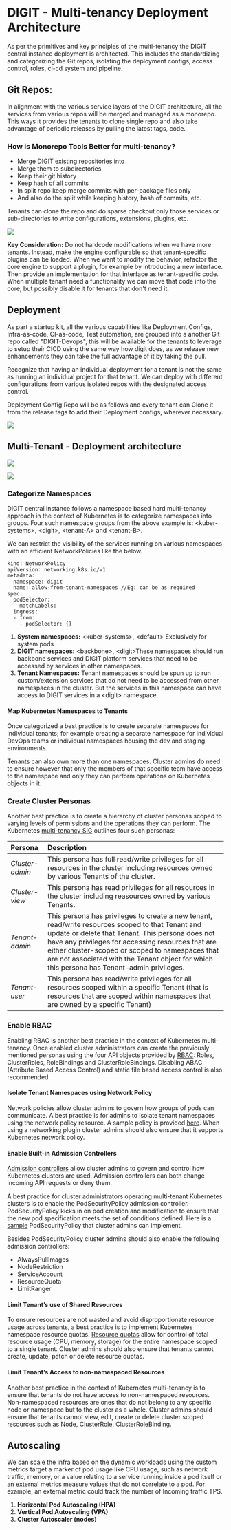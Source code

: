 # DIGIT - Multi-tenancy Deployment Architecture

As per the primitives and key principles of the multi-tenancy the DIGIT central instance deployment is architected. This includes the standardizing and categorizing the Git repos, isolating the deployment configs, access control, roles, ci-cd system and pipeline. 

## **Git Repos:** 

In alignment with the various service layers of the DIGIT architecture, all the services from various repos will be merged and managed as a monorepo. This ways it provides the tenants to clone single repo and also take advantage of periodic releases by pulling the latest tags, code.

### How is Monorepo Tools Better for multi-tenancy? <a id="09e5"></a>

* Merge DIGIT existing repositories into 
* Merge them to subdirectories
* Keep their git history
* Keep hash of all commits
* In split repo keep merge commits with per-package files only
* And also do the split while keeping history, hash of commits, etc.

Tenants can clone the repo and do sparse checkout only those services or sub-directories to write configurations, extensions, plugins, etc. 

![](../../.gitbook/assets/image%20%2835%29.png)

**Key Consideration:** Do not hardcode modifications when we have more tenants. Instead, make the engine configurable so that tenant-specific plugins can be loaded. When we want to modify the behavior, refactor the core engine to support a plugin, for example by introducing a new interface. Then provide an implementation for that interface as tenant-specific code. When multiple tenant need a functionality we can move that code into the core, but possibly disable it for tenants that don't need it.

## Deployment

As part a startup kit, all the various capabilities like Deployment Configs, Infra-as-code, CI-as-code, Test automation, are grouped into a another Git repo called "DIGIT-Devops", this will be available for the tenants to leverage to setup their CICD using the same way how digit does, as we release new enhancements they can take the full advantage of it by taking the pull. 

Recognize that having an individual deployment for a tenant is not the same as running an individual project for that tenant. We can deploy with different configurations from various isolated repos with the designated access control.

Deployment Config Repo will be as follows and every tenant can Clone it from the release tags to add their Deployment configs, wherever necessary.

![](../../.gitbook/assets/image%20%2831%29.png)



## Multi-Tenant - Deployment architecture

![](../../.gitbook/assets/image%20%2832%29.png)

![](../../.gitbook/assets/image%20%2833%29.png)

### Categorize Namespaces

DIGIT central instance follows a namespace based hard multi-tenancy approach in the context of Kubernetes is to categorize namespaces into groups. Four such namespace groups from the above example is: &lt;kuber-systems&gt;, &lt;digit&gt;, &lt;tenant-A&gt; and &lt;tenant-B&gt;.

We can restrict the visibility of the services running on various namespaces with an efficient NetworkPolicies like the below.

```text
kind: NetworkPolicy
apiVersion: networking.k8s.io/v1
metadata:
  namespace: digit
  name: allow-from-tenant-namespaces //Eg: can be as required 
spec:
  podSelector:
    matchLabels:
  ingress:
  - from:
    - podSelector: {}
```

1. **System namespaces:** &lt;kuber-systems&gt;, &lt;default&gt; Exclusively for system pods
2. **DIGIT namespaces:**  &lt;backbone&gt;, &lt;digit&gt;These namespaces should run backbone services and DIGIT platform services that need to be accessed by services in other namespaces.
3. **Tenant Namespaces:** Tenant namespaces should be spun up to run custom/extension services that do not need to be accessed from other namespaces in the cluster. But the services in this namespace can have access to DIGIT services in a &lt;digit&gt; namespace.

#### Map Kubernetes Namespaces to Tenants

Once categorized a best practice is to create separate namespaces for individual tenants; for example creating a separate namespace for individual DevOps teams or individual namespaces housing the dev and staging environments.

Tenants can also own more than one namespaces. Cluster admins do need to ensure however that only the members of that specific team have access to the namespace and only they can perform operations on Kubernetes objects in it.

### Create Cluster Personas

Another best practice is to create a hierarchy of cluster personas scoped to varying levels of permissions and the operations they can perform. The Kubernetes [multi-tenancy SIG](https://github.com/kubernetes-sigs/multi-tenancy) outlines four such personas:

| Persona | Description |
| :--- | :--- |
| _Cluster-admin_ | This persona has full read/write privileges for all resources in the cluster including resources owned by various Tenants of the cluster. |
| _Cluster-view_ | This persona has read privileges for all resources in the cluster including reasources owned by various Tenants. |
| _Tenant-admin_ | This persona has privileges to create a new tenant, read/write resources scoped to that Tenant and update or delete that Tenant. This persona does not have any privileges for accessing resources that are either cluster-scoped or scoped to namespaces that are not associated with the Tenant object for which this persona has Tenant-admin privileges. |
| _Tenant-user_ | This persona has read/write privileges for all resources scoped within a specific Tenant \(that is resources that are scoped within namespaces that are owned by a specific Tenant\) |

### Enable RBAC

Enabling RBAC is another best practice in the context of Kubernetes multi-tenancy. Once enabled cluster administrators can create the previously mentioned personas using the four API objects provided by [RBAC](https://kubernetes.io/docs/reference/access-authn-authz/rbac/): Roles, ClusterRoles, RoleBindings and ClusterRoleBindings. Disabling ABAC \(Attribute Based Access Control\) and static file based access control is also recommended.

#### Isolate Tenant Namespaces using Network Policy

Network policies allow cluster admins to govern how groups of pods can communicate. A best practice is for admins to isolate tenant namespaces using the network policy resource. A sample policy is provided [here](https://raw.githubusercontent.com/kubernetes/website/master/content/en/examples/policy/restricted-psp.yaml). When using a networking plugin cluster admins should also ensure that it supports Kubernetes network policy.

#### Enable Built-in Admission Controllers

[Admission controllers](https://kubernetes.io/blog/2019/03/21/a-guide-to-kubernetes-admission-controllers/) allow cluster admins to govern and control how Kubernetes clusters are used. Admission controllers can both change incoming API requests or deny them.

A best practice for cluster administrators operating multi-tenant Kubernetes clusters is to enable the PodSecurityPolicy admission controller. PodSecurityPolicy kicks in on pod creation and modification to ensure that the new pod specification meets the set of conditions defined. Here is a [sample](https://github.com/kubernetes-sigs/multi-tenancy/blob/master/docs/profiles/profile-soft-multitenancy-s1.md#kubernetes-pod-admission-and-security-policy-definition-for-profile-s1) PodSecurityPolicy that cluster admins can implement.

Besides PodSecurityPolicy cluster admins should also enable the following admission controllers: 

* AlwaysPullImages
* NodeRestriction
* ServiceAccount
* ResourceQuota
* LimitRanger

#### Limit Tenant’s use of Shared Resources

To ensure resources are not wasted and avoid disproportionate resource usage across tenants, a best practice is to implement Kubernetes namespace resource quotas. [Resource quotas](https://kubernetes.io/docs/concepts/policy/resource-quotas/) allow for control of total resource usage \(CPU, memory, storage\) for the entire namespace scoped to a single tenant. Cluster admins should also ensure that tenants cannot create, update, patch or delete resource quotas.

#### Limit Tenant’s Access to non-namespaced Resources

Another best practice in the context of Kubernetes multi-tenancy is to ensure that tenants do not have access to non-namespaced resources. Non-namespaced resources are ones that do not belong to any specific node or namespace but to the cluster as a whole. Cluster admins should ensure that tenants cannot view, edit, create or delete cluster scoped resources such as Node, ClusterRole, ClusterRoleBinding. 

## Autoscaling

We can scale the infra based on the dynamic workloads using the custom metrics target a marker of pod usage like CPU usage, such as network traffic, memory, or a value relating to a service running inside a pod itself or an external metrics measure values that do not correlate to a pod. For example, an external metric could track the number of Incoming traffic TPS.

1. **Horizontal Pod Autoscaling \(HPA\)**
2. **Vertical Pod Autoscaling \(VPA\)**
3. **Cluster Autoscaler \(nodes\)**











